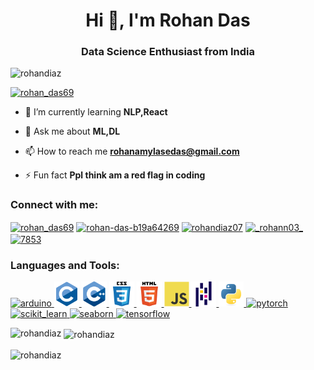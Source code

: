 

<h1 align="center">Hi 👋, I'm Rohan Das</h1>
<h3 align="center">Data Science Enthusiast from India</h3>




<p align="left"> <img src="https://komarev.com/ghpvc/?username=rohandiaz&label=Profile%20views&color=0e75b6&style=flat" alt="rohandiaz" /> </p>

<p align="left"> <a href="https://twitter.com/rohan_das69" target="blank"><img src="https://img.shields.io/twitter/follow/rohan_das69?logo=twitter&style=for-the-badge" alt="rohan_das69" /></a> </p>

- 🌱 I’m currently learning **NLP,React**

- 💬 Ask me about **ML,DL**

- 📫 How to reach me **rohanamylasedas@gmail.com**

- ⚡ Fun fact **Ppl think am a red flag in coding**

<h3 align="left">Connect with me:</h3>
<p align="left">
<a href="https://twitter.com/rohan_das69" target="blank"><img align="center" src="https://raw.githubusercontent.com/rahuldkjain/github-profile-readme-generator/master/src/images/icons/Social/twitter.svg" alt="rohan_das69" height="30" width="40" /></a>
<a href="https://linkedin.com/in/rohan-das-b19a64269" target="blank"><img align="center" src="https://raw.githubusercontent.com/rahuldkjain/github-profile-readme-generator/master/src/images/icons/Social/linked-in-alt.svg" alt="rohan-das-b19a64269" height="30" width="40" /></a>
<a href="https://kaggle.com/rohandiaz07" target="blank"><img align="center" src="https://raw.githubusercontent.com/rahuldkjain/github-profile-readme-generator/master/src/images/icons/Social/kaggle.svg" alt="rohandiaz07" height="30" width="40" /></a>
<a href="https://instagram.com/_rohann03_" target="blank"><img align="center" src="https://raw.githubusercontent.com/rahuldkjain/github-profile-readme-generator/master/src/images/icons/Social/instagram.svg" alt="_rohann03_" height="30" width="40" /></a>
<a href="https://discord.gg/7853" target="blank"><img align="center" src="https://raw.githubusercontent.com/rahuldkjain/github-profile-readme-generator/master/src/images/icons/Social/discord.svg" alt="7853" height="30" width="40" /></a>
</p>

<h3 align="left">Languages and Tools:</h3>
<p align="left"> <a href="https://www.arduino.cc/" target="_blank" rel="noreferrer"> <img src="https://cdn.worldvectorlogo.com/logos/arduino-1.svg" alt="arduino" width="40" height="40"/> </a> <a href="https://www.cprogramming.com/" target="_blank" rel="noreferrer"> <img src="https://raw.githubusercontent.com/devicons/devicon/master/icons/c/c-original.svg" alt="c" width="40" height="40"/> </a> <a href="https://www.w3schools.com/cpp/" target="_blank" rel="noreferrer"> <img src="https://raw.githubusercontent.com/devicons/devicon/master/icons/cplusplus/cplusplus-original.svg" alt="cplusplus" width="40" height="40"/> </a> <a href="https://www.w3schools.com/css/" target="_blank" rel="noreferrer"> <img src="https://raw.githubusercontent.com/devicons/devicon/master/icons/css3/css3-original-wordmark.svg" alt="css3" width="40" height="40"/> </a> <a href="https://www.w3.org/html/" target="_blank" rel="noreferrer"> <img src="https://raw.githubusercontent.com/devicons/devicon/master/icons/html5/html5-original-wordmark.svg" alt="html5" width="40" height="40"/> </a> <a href="https://developer.mozilla.org/en-US/docs/Web/JavaScript" target="_blank" rel="noreferrer"> <img src="https://raw.githubusercontent.com/devicons/devicon/master/icons/javascript/javascript-original.svg" alt="javascript" width="40" height="40"/> </a> <a href="https://pandas.pydata.org/" target="_blank" rel="noreferrer"> <img src="https://raw.githubusercontent.com/devicons/devicon/2ae2a900d2f041da66e950e4d48052658d850630/icons/pandas/pandas-original.svg" alt="pandas" width="40" height="40"/> </a> <a href="https://www.python.org" target="_blank" rel="noreferrer"> <img src="https://raw.githubusercontent.com/devicons/devicon/master/icons/python/python-original.svg" alt="python" width="40" height="40"/> </a> <a href="https://pytorch.org/" target="_blank" rel="noreferrer"> <img src="https://www.vectorlogo.zone/logos/pytorch/pytorch-icon.svg" alt="pytorch" width="40" height="40"/> </a> <a href="https://scikit-learn.org/" target="_blank" rel="noreferrer"> <img src="https://upload.wikimedia.org/wikipedia/commons/0/05/Scikit_learn_logo_small.svg" alt="scikit_learn" width="40" height="40"/> </a> <a href="https://seaborn.pydata.org/" target="_blank" rel="noreferrer"> <img src="https://seaborn.pydata.org/_images/logo-mark-lightbg.svg" alt="seaborn" width="40" height="40"/> </a> <a href="https://www.tensorflow.org" target="_blank" rel="noreferrer"> <img src="https://www.vectorlogo.zone/logos/tensorflow/tensorflow-icon.svg" alt="tensorflow" width="40" height="40"/> </a> </p>

<p><img align="left" src="https://github-readme-stats.vercel.app/api/top-langs?username=rohandiaz&show_icons=true&locale=en&layout=compact" alt="rohandiaz" /></p>

<p>&nbsp;<img align="center" src="https://github-readme-stats.vercel.app/api?username=rohandiaz&show_icons=true&locale=en" alt="rohandiaz" /></p>

<p><img align="center" src="https://github-readme-streak-stats.herokuapp.com/?user=rohandiaz&" alt="rohandiaz" /></p>
